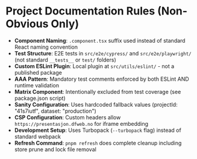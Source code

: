 # Project Documentation Rules (Non-Obvious Only)

- **Component Naming**: `.component.tsx` suffix used instead of standard React naming convention
- **Test Structure**: E2E tests in `src/e2e/cypress/` and `src/e2e/playwright/` (not standard `__tests__` or `test/` folders)
- **Custom ESLint Plugin**: Local plugin at `src/utils/eslint/` - not a published package
- **AAA Pattern**: Mandatory test comments enforced by both ESLint AND runtime validation
- **Matrix Component**: Intentionally excluded from test coverage (see package.json script)
- **Sanity Configuration**: Uses hardcoded fallback values (projectId: "41s7iutf", dataset: "production")
- **CSP Configuration**: Custom headers allow `https://presentasjon.dfweb.no` for iframe embedding
- **Development Setup**: Uses Turbopack (`--turbopack` flag) instead of standard webpack
- **Refresh Command**: `pnpm refresh` does complete cleanup including store prune and lock file removal
